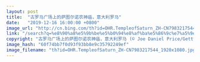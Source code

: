 ```yaml
---
layout: post
title:  "古罗马广场上的萨图尔诺农神庙，意大利罗马"
date:   "2019-12-16 16:00:00 +0800"
image_url: "http://cn.bing.com/th?id=OHR.TempleofSaturn_ZH-CN7983217544_1920x1080.jpg&rf=LaDigue_1920x1080.jpg&pid=hp"
link: "/search?q=%e8%90%a8%e5%9b%be%e5%b0%94%e8%af%ba%e5%86%9c%e7%a5%9e%e5%ba%99&form=hpcapt&mkt=zh-cn"
copyright: "古罗马广场上的萨图尔诺农神庙，意大利罗马 (© Joe Daniel Price/Getty Images)"
image_hash: "60f74bb7f0d93f93bb8e9c35792249ef"
image_filename: "th?id=OHR.TempleofSaturn_ZH-CN7983217544_1920x1080.jpg&rf=LaDigue_1920x1080.jpg&pid=hp"
---
```


